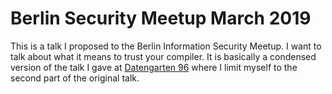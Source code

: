 # Berlin Security Meetup March 2019

This is a talk I proposed to the Berlin Information Security Meetup. I want to
talk about what it means to trust your compiler. It is basically a condensed
version of the talk I gave at [Datengarten 96](/datengarten-jan-2019) where I
limit myself to the second part of the original talk.
